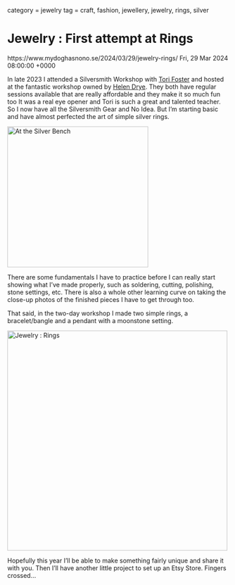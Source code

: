 category = jewelry
tag = craft, fashion, jewellery, jewelry, rings, silver

# Jewelry : First attempt at Rings
<link>https://www.mydoghasnono.se/2024/03/29/jewelry-rings/</link>
<pubDate>Fri, 29 Mar 2024 08:00:00 +0000</pubDate>

In late 2023 I attended a Silversmith Workshop with [Tori Foster](https://www.torifosterjewellery.com) and hosted at the fantastic workshop owned by [Helen Drye](https://www.silver-stonejewellery.co.uk/). They both have regular sessions available that are really affordable and they make it so much fun too It was a real eye opener and Tori is such a great and talented teacher. So I now have all the Silversmith Gear and No Idea. But I’m starting basic and have almost perfected the art of simple silver rings.

<a data-flickr-embed="true" href="https://www.flickr.com/photos/mydoghasnonose/53949371573/in/album-72177720319782896" title="At the Silver Bench"><img src="https://live.staticflickr.com/65535/53949371573_4efddb95e4_n.jpg" width="320" height="320" alt="At the Silver Bench"/></a><script async src="//embedr.flickr.com/assets/client-code.js" charset="utf-8"></script>

There are some fundamentals I have to practice before I can really start showing what I’ve made properly, such as soldering, cutting, polishing, stone settings, etc. There is also a whole other learning curve on taking the close-up photos of the finished pieces I have to get through too.

That said, in the two-day workshop I made two simple rings, a bracelet/bangle and a pendant with a moonstone setting.

<a data-flickr-embed="true" data-header="true" data-footer="true" href="https://www.flickr.com/photos/mydoghasnonose/53949569175/in/album-72177720319782896" title="Jewelry : Rings"><img src="https://live.staticflickr.com/65535/53949569175_eecbbca9bc.jpg" width="500" height="500" alt="Jewelry : Rings"/></a><script async src="//embedr.flickr.com/assets/client-code.js" charset="utf-8"></script>

Hopefully this year I’ll be able to make something fairly unique and share it with you. Then I’ll have another little project to set up an Etsy Store. Fingers crossed…
